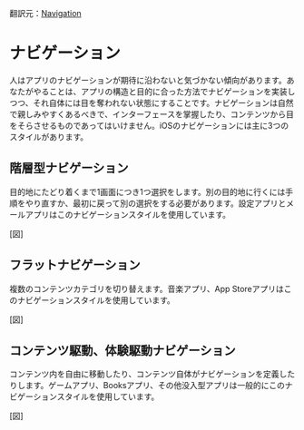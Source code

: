 翻訳元：[Navigation](https://developer.apple.com/design/human-interface-guidelines/ios/app-architecture/navigation/)

# ナビゲーション

人はアプリのナビゲーションが期待に沿わないと気づかない傾向があります。あなたがやることは、アプリの構造と目的に合った方法でナビゲーションを実装しつつ、それ自体には目を奪われない状態にすることです。ナビゲーションは自然で親しみやすくあるべきで、インターフェースを掌握したり、コンテンツから目をそらさせるものであってはいけません。iOSのナビゲーションには主に3つのスタイルがあります。

## 階層型ナビゲーション

目的地にたどり着くまで1画面につき1つ選択をします。別の目的地に行くには手順をやり直すか、最初に戻って別の選択をする必要があります。設定アプリとメールアプリはこのナビゲーションスタイルを使用しています。

[図]

## フラットナビゲーション

複数のコンテンツカテゴリを切り替えます。音楽アプリ、App Storeアプリはこのナビゲーションスタイルを使用しています。

[図]

## コンテンツ駆動、体験駆動ナビゲーション

コンテンツ内を自由に移動したり、コンテンツ自体がナビゲーションを定義したりします。ゲームアプリ、Booksアプリ、その他没入型アプリは一般的にこのナビゲーションスタイルを使用しています。

[図]